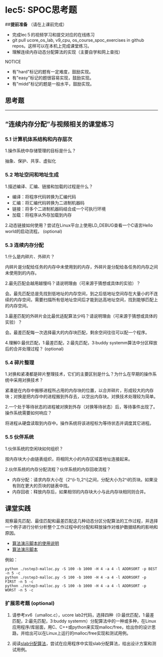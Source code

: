 # lec5: SPOC思考题

##**提前准备**
（请在上课前完成）

- 完成lec５的视频学习和提交对应的在线练习
- git pull ucore_os_lab, v9_cpu, os_course_spoc_exercises in github repos。这样可以在本机上完成课堂练习。
- 理解连续内存动态分配算法的实现（主要自学和网上查找）

NOTICE
- 有"hard"标记的题有一定难度，鼓励实现。
- 有"easy"标记的题很容易实现，鼓励实现。
- 有"midd"标记的题是一般水平，鼓励实现。


## 思考题
---

## “连续内存分配”与视频相关的课堂练习

### 5.1 计算机体系结构和内存层次

1.操作系统中存储管理的目标是什么？

抽象、保护、共享、虚拟化

### 5.2 地址空间和地址生成
1.描述编译、汇编、链接和加载的过程是什么？

* 编译：将程序代码转换为汇编代码
* 汇编：将汇编代码转换为二进制机器码
* 链接：将多个二进制机器码结合成一个可执行环境
* 加载：将程序从外存加载到内存

2.动态链接如何使用？尝试在Linux平台上使用LD_DEBUG查看一个C语言Hello world的启动流程。  (optional)



### 5.3 连续内存分配
1.什么是内碎片、外碎片？

内碎片是分配给任务的内存中未使用到的内存，外碎片是分配给各任务的内存之间未使用到的内存。

2.最先匹配会越用越慢吗？请说明理由（可来源于猜想或具体的实验）？

会。最先匹配总是先找到低地址的内存空间，到之后低地址空间存在大量小的不连续的内存空间，需要扫描所有低地址空间后才能到达高地址空间，找到能够匹配上的内存空间。

3.最差匹配的外碎片会比最优适配算法少吗？请说明理由（可来源于猜想或具体的实验）？

会。最差匹配每一次选择最大的内存块匹配，剩余空间往往可以配一个程序。

4.理解0:最优匹配，1:最差匹配，2:最先匹配，3:buddy systemm算法中分区释放后的合并处理过程？ (optional)


### 5.4 碎片整理
1.对换和紧凑都是碎片整理技术，它们的主要区别是什么？为什么在早期的操作系统中采用对换技术？  

紧凑是在内存中搬移进程所占用的内存块的位置，以合并碎片，形成较大的内存块；对换是把内存中的进程搬到外存去，以空出内存块。对换技术处理较为简单。

2.一个处于等待状态的进程被对换到外存（对换等待状态）后，等待事件出现了。操作系统需要如何响应？

将进程从硬盘读取到内存中。操作系统将该进程标为等待状态并调度其它进程。

### 5.5 伙伴系统
1.伙伴系统的空闲块如何组织？

按内存块大小由链表组织，将相同大小的内存区域首地址连接起来。

2.伙伴系统的内存分配流程？伙伴系统的内存回收流程？

* 内存分配：请求内存大小在（2^(i-1),2^i]之间，分配大小为2^i的页块。如果没有则在更大的页块的链表中找。
* 内存回收：释放内存后，如果相邻的内存块大小与此内存块相同则合并。

## 课堂实践

观察最先匹配、最佳匹配和最差匹配这几种动态分区分配算法的工作过程，并选择一个例子进行分析分析整个工作过程中的分配和释放操作对维护数据结构的影响和原因。

  * [算法演示脚本的使用说明](https://github.com/chyyuu/os_tutorial_lab/blob/master/ostep/ostep3-malloc.md)
  * [算法演示脚本](https://github.com/chyyuu/os_tutorial_lab/blob/master/ostep/ostep3-malloc.py)

例如：
```
python ./ostep3-malloc.py -S 100 -b 1000 -H 4 -a 4 -l ADDRSORT -p BEST -n 5 -c
python ./ostep3-malloc.py -S 100 -b 1000 -H 4 -a 4 -l ADDRSORT -p FIRST -n 5 -c
python ./ostep3-malloc.py -S 100 -b 1000 -H 4 -a 4 -l ADDRSORT -p WORST -n 5 -c
```

### 扩展思考题 (optional)

1. 请参考xv6（umalloc.c），ucore lab2代码，选择四种（0:最优匹配，1:最差匹配，2:最先匹配，3:buddy systemm）分配算法中的一种或多种，在Linux应用程序/库层面，用C、C++或python来实现malloc/free，给出你的设计思路，并给出可以在Linux上运行的malloc/free实现和测试用例。


2. 阅读[slab分配算法](http://en.wikipedia.org/wiki/Slab_allocation)，尝试在应用程序中实现slab分配算法，给出设计方案和测试用例。
